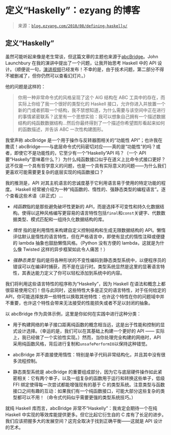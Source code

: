 <!--yml

分类：未分类

日期：2024-07-01 18:18:10

-->

# 定义“Haskelly”：ezyang 的博客

> 来源：[`blog.ezyang.com/2010/08/defining-haskelly/`](http://blog.ezyang.com/2010/08/defining-haskelly/)

## 定义“Haskelly”

虽然可能听起来像是老生常谈，但这篇文章的主题也来源于[abcBridge](http://blog.ezyang.com/2010/08/galois-tech-talk-abcbridge-functional-interfaces-for-aigs-and-sat-solving/)。John Launchbury 在我的演讲中提出了一个问题，让我开始思考 Haskell 中的 API 设计。（顺便说一句，[演讲视频](http://vimeo.com/14432112)已经发布！不幸的是，由于技术问题，第二部分不得不被删减了，但你仍然可以查看幻灯片。）

他的问题是这样的：

> 你用一种非常命令式的风格呈现了这个 AIG 结构在 ABC 工具中的存在，而实际上你给了我一个很好的类型化的 Haskell 接口，允许你进入并放置一个新的门或者抓取一个结构，我不禁想知道，为什么需要与该空间中正在进行的事情紧密联系？这里有一个思想实验：我可以想象自己拥有一个描述数据结构的纯函数数据结构...然后你最终得到了一个描述你希望图形看起来如何的函数描述，并告诉 ABC 一次性构建图形。

我曾声称 abcBridge 是一个用于操作与反转器图相关的“功能性 API”；也许我在撒谎！abcBridge——与底层命令式代码密切对应——真的是“功能性”的吗？或者，即使它不是功能性的，它至少有一个“Haskelly”API 吗？（一个 API 要“Haskelly”意味着什么？）为什么纯函数接口似乎在道义上比命令式接口更好？这不仅是一个具有哲学意义的问题，也是一个具有实际意义的问题——为什么我们更喜欢可能需要更复杂的底层实现的纯函数接口？

我的推测是，API 对其主机语言的忠诚度基于它利用语言易于使用的特定功能的程度。 Haskell 经常被介绍为一种“纯函数的、惰性的、强静态类型的编程语言”。逐个查看这些术语（非正式）...

+   *纯函数*指的是那些避免破坏性更新的 API，而是选择不可变性和持久化数据结构。使得以这种风格编写更容易的语言特性包括`final`和`const`关键字、代数数据类型、模式匹配和一组持久化数据结构的库。

+   *惰性* 指的是利用惰性来构建自定义控制结构和生成无限数据结构的 API。懒惰评估默认是惰性的语言特性，但在严格语言中，即使有显式的惰性注释或便捷的 lambda 抽象也鼓励懒惰风格。（Python 没有方便的 lambda，这就是为什么像 Twisted 这样的异步框架如此令人痛苦！）

+   *强静态类型* 指的是将各种形状的不变性编码到静态类型系统中，以便程序员的错误可以在编译时捕获，而不是在运行时。类型系统显然是这里的显著语言特性，其表达能力定义了你可以轻松添加到系统中的内容。

我们将利用这些语言特性的程序称为“Haskelly”，因为 Haskell 在语法和概念上都很容易使用它们！但与此同时，这些特性大多是正交的语言特性，对于任何给定的 API，你可能选择放弃一些特性以换取其他特性：也许这个特性在你的问题域中并不重要，也许这个特性会带来无法接受的性能损失或者不足以封闭的抽象。

以 abcBridge 作为具体示例，这里是你如何在实践中进行这种分类：

+   用于构建网络的单子接口距离纯函数的概念相当远，这是出于性能和控制的显式设计选择。（幸运的是，我们可以在其基础上构建一个更好的 API —— 实际上，我已经做了一个实验性实现。）然而，当你处理完全构建的网络时，API 采用纯函数风格，背后进行复制和`unsafePerformIO`以保持这种错觉。

+   abcBridge 并不直接使用惰性：特别是单子代码非常结构化，并且其中没有很多流程控制。

+   静态类型系统是 abcBridge 的重要组成部分，因为它与底层硬件操作如此紧密相关：它有两个单子，以及一组复杂的函数用于运行和转换这些单子，低级 FFI 绑定使得每一次尝试都能增强现有的基于 C 的类型系统。注意类型与函数接口之间有趣的互动：如果我们有一个纯函数接口，可能大部分这些复杂的类型都可以不用！（命令式代码似乎需要更强的类型系统技巧。）

就纯 Haskell 库而言，abcBridge 非常不“Haskelly”：我肯定会期待一个在纯 Haskell 中实现的等效库能提供更多。但它比起它衍生自的 C 库有了长足的进步。我们应该把握多大的发展空间？这完全取决于找到正确平衡——这就是 API 设计的艺术。
